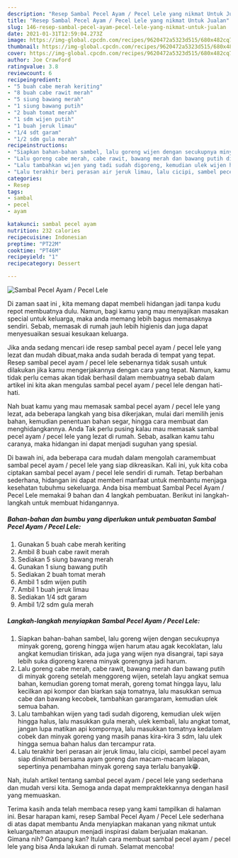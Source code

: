 ```yaml
---
description: "Resep Sambal Pecel Ayam / Pecel Lele yang nikmat Untuk Jualan"
title: "Resep Sambal Pecel Ayam / Pecel Lele yang nikmat Untuk Jualan"
slug: 146-resep-sambal-pecel-ayam-pecel-lele-yang-nikmat-untuk-jualan
date: 2021-01-31T12:59:04.273Z
image: https://img-global.cpcdn.com/recipes/9620472a5323d515/680x482cq70/sambal-pecel-ayam-pecel-lele-foto-resep-utama.jpg
thumbnail: https://img-global.cpcdn.com/recipes/9620472a5323d515/680x482cq70/sambal-pecel-ayam-pecel-lele-foto-resep-utama.jpg
cover: https://img-global.cpcdn.com/recipes/9620472a5323d515/680x482cq70/sambal-pecel-ayam-pecel-lele-foto-resep-utama.jpg
author: Joe Crawford
ratingvalue: 3.8
reviewcount: 6
recipeingredient:
- "5 buah cabe merah keriting"
- "8 buah cabe rawit merah"
- "5 siung bawang merah"
- "1 siung bawang putih"
- "2 buah tomat merah"
- "1 sdm wijen putih"
- "1 buah jeruk limau"
- "1/4 sdt garam"
- "1/2 sdm gula merah"
recipeinstructions:
- "Siapkan bahan-bahan sambel, lalu goreng wijen dengan secukupnya minyak goreng, goreng hingga wijen harum atau agak kecoklatan, lalu angkat kemudian tiriskan, ada juga yang wijen nya disangrai, tapi saya lebih suka digoreng karena minyak gorengnya jadi harum."
- "Lalu goreng cabe merah, cabe rawit, bawang merah dan bawang putih di minyak goreng setelah menggoreng wijen, setelah layu angkat semua bahan, kemudian goreng tomat merah, goreng tomat hingga layu, lalu kecilkan api kompor dan biarkan saja tomatnya, lalu masukkan semua cabe dan bawang kecobek, tambahkan garamgaram, kemudian ulek semua bahan."
- "Lalu tambahkan wijen yang tadi sudah digoreng, kemudian ulek wijen hingga halus, lalu masukkan gula merah, ulek kembali, lalu angkat tomat, jangan lupa matikan api kompornya, lalu masukkan tomatnya kedalam cobek dan minyak goreng yang masih panas kira-kira 3 sdm, lalu ulek hingga semua bahan halus dan tercampur rata."
- "Lalu terakhir beri perasan air jeruk limau, lalu cicipi, sambel pecel ayam siap dinikmati bersama ayam goreng dan macam-macam lalapan, sepertinya penambahan minyak goreng saya terlalu banyak😁."
categories:
- Resep
tags:
- sambal
- pecel
- ayam

katakunci: sambal pecel ayam 
nutrition: 232 calories
recipecuisine: Indonesian
preptime: "PT22M"
cooktime: "PT46M"
recipeyield: "1"
recipecategory: Dessert

---
```



![Sambal Pecel Ayam / Pecel Lele](https://img-global.cpcdn.com/recipes/9620472a5323d515/680x482cq70/sambal-pecel-ayam-pecel-lele-foto-resep-utama.jpg)

Di zaman  saat ini , kita memang dapat membeli hidangan jadi tanpa kudu repot membuatnya dulu. Namun, bagi kamu yang mau menyajikan masakan special untuk keluarga, maka anda memang lebih bagus memasaknya sendiri. Sebab, memasak di rumah jauh lebih higienis dan juga dapat menyesuaikan sesuai kesukaan keluarga.

Jika anda sedang mencari ide resep sambal pecel ayam / pecel lele yang lezat dan mudah dibuat,maka anda sudah berada di tempat yang tepat. Resep sambal pecel ayam / pecel lele  sebenarnya tidak susah untuk dilakukan jika kamu mengerjakannya dengan cara yang tepat. Namun, kamu tidak perlu cemas akan tidak berhasil dalam membuatnya 
sebab dalam artikel ini kita akan mengulas sambal pecel ayam / pecel lele dengan hati-hati.  



Nah buat kamu yang mau memasak sambal pecel ayam / pecel lele yang lezat, ada beberapa langkah yang bisa dikerjakan, mulai dari memilih jenis bahan, kemudian penentuan bahan segar, hingga cara membuat dan menghidangkannya. Anda Tak perlu pusing kalau mau memasak sambal pecel ayam / pecel lele yang lezat di rumah. Sebab, asalkan kamu  tahu caranya, maka hidangan ini dapat menjadi suguhan yang spesial.

Di bawah ini, ada beberapa cara mudah dalam mengolah caramembuat sambal pecel ayam / pecel lele yang siap dikreasikan. Kali ini, yuk kita coba ciptakan sambal pecel ayam / pecel lele sendiri di rumah. Tetap berbahan sederhana, hidangan ini dapat memberi manfaat untuk membantu menjaga kesehatan tubuhmu sekeluarga. Anda bisa membuat Sambal Pecel Ayam / Pecel Lele memakai 9 bahan dan 4 langkah pembuatan. Berikut ini langkah-langkah untuk membuat hidangannya.

<!--inarticleads1-->

##### Bahan-bahan dan bumbu yang diperlukan untuk pembuatan Sambal Pecel Ayam / Pecel Lele:

1. Gunakan 5 buah cabe merah keriting
1. Ambil 8 buah cabe rawit merah
1. Sediakan 5 siung bawang merah
1. Gunakan 1 siung bawang putih
1. Sediakan 2 buah tomat merah
1. Ambil 1 sdm wijen putih
1. Ambil 1 buah jeruk limau
1. Sediakan 1/4 sdt garam
1. Ambil 1/2 sdm gula merah




<!--inarticleads2-->

##### Langkah-langkah menyiapkan Sambal Pecel Ayam / Pecel Lele:

1. Siapkan bahan-bahan sambel, lalu goreng wijen dengan secukupnya minyak goreng, goreng hingga wijen harum atau agak kecoklatan, lalu angkat kemudian tiriskan, ada juga yang wijen nya disangrai, tapi saya lebih suka digoreng karena minyak gorengnya jadi harum.
1. Lalu goreng cabe merah, cabe rawit, bawang merah dan bawang putih di minyak goreng setelah menggoreng wijen, setelah layu angkat semua bahan, kemudian goreng tomat merah, goreng tomat hingga layu, lalu kecilkan api kompor dan biarkan saja tomatnya, lalu masukkan semua cabe dan bawang kecobek, tambahkan garamgaram, kemudian ulek semua bahan.
1. Lalu tambahkan wijen yang tadi sudah digoreng, kemudian ulek wijen hingga halus, lalu masukkan gula merah, ulek kembali, lalu angkat tomat, jangan lupa matikan api kompornya, lalu masukkan tomatnya kedalam cobek dan minyak goreng yang masih panas kira-kira 3 sdm, lalu ulek hingga semua bahan halus dan tercampur rata.
1. Lalu terakhir beri perasan air jeruk limau, lalu cicipi, sambel pecel ayam siap dinikmati bersama ayam goreng dan macam-macam lalapan, sepertinya penambahan minyak goreng saya terlalu banyak😁.




Nah, itulah artikel tentang  sambal pecel ayam / pecel lele  yang sederhana dan mudah versi kita. Semoga anda dapat mempraktekkannya dengan hasil yang memuaskan. 

Terima kasih anda telah membaca resep yang kami tampilkan di halaman ini. Besar harapan kami, resep  Sambal Pecel Ayam / Pecel Lele sederhana di atas dapat membantu Anda menyiapkan makanan yang nikmat untuk keluarga/teman ataupun menjadi inspirasi dalam berjualan makanan. Gimana nih? Gampang kan? Itulah cara membuat sambal pecel ayam / pecel lele yang bisa Anda lakukan di rumah. Selamat mencoba!


